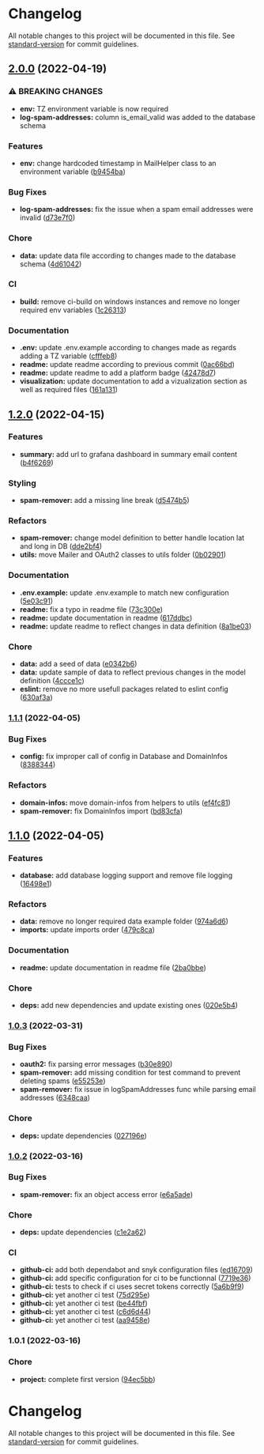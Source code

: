 # Changelog

All notable changes to this project will be documented in this file. See [standard-version](https://github.com/conventional-changelog/standard-version) for commit guidelines.

## [2.0.0](https://github.com/FlorentinTh/spam-remover/compare/v1.2.0...v2.0.0) (2022-04-19)


### ⚠ BREAKING CHANGES

* **env:** TZ environment variable is now required
* **log-spam-addresses:** column is_email_valid was added to the database schema

### Features

* **env:** change hardcoded timestamp in MailHelper class to an environment variable ([b9454ba](https://github.com/FlorentinTh/spam-remover/commit/b9454bace5f72f6305815d5c2559a0c5577b55cc))


### Bug Fixes

* **log-spam-addresses:** fix the issue when a spam email addresses were invalid ([d73e7f0](https://github.com/FlorentinTh/spam-remover/commit/d73e7f0692c80154fb9f9bbd1d1b9c638ed5b8a0))


### Chore

* **data:** update data file according to changes made to the database schema ([4d61042](https://github.com/FlorentinTh/spam-remover/commit/4d61042025b4ab05b6308dd26efddcb98addc423))


### CI

* **build:** remove ci-build on windows instances and remove no longer required env variables ([1c26313](https://github.com/FlorentinTh/spam-remover/commit/1c26313c635a5c77d4bbe2fdbbf292305dacdd8c))


### Documentation

* **.env:** update .env.example according to changes made as regards adding a TZ variable ([cfffeb8](https://github.com/FlorentinTh/spam-remover/commit/cfffeb8ff7dcfe23a253a45a6660d65963e37cbc))
* **readme:** update readme according to previous commit ([0ac66bd](https://github.com/FlorentinTh/spam-remover/commit/0ac66bd7c1e674ff00990ef5f8869b8b27575ef1))
* **readme:** update readme to add a platform badge ([42478d7](https://github.com/FlorentinTh/spam-remover/commit/42478d7539ab0b5d7b8665635dbd8c02c3ca0c8c))
* **visualization:** update documentation to add a vizualization section as well as required files ([161a131](https://github.com/FlorentinTh/spam-remover/commit/161a13126fb880fda47e6ec1ef591db259f51afd))

## [1.2.0](https://github.com/FlorentinTh/spam-remover/compare/v1.1.1...v1.2.0) (2022-04-15)


### Features

* **summary:** add url to grafana dashboard in summary email content ([b4f6269](https://github.com/FlorentinTh/spam-remover/commit/b4f626930d6a19afb0b439cce36e2d1371a7cabd))


### Styling

* **spam-remover:** add a missing line break ([d5474b5](https://github.com/FlorentinTh/spam-remover/commit/d5474b573403823d2085a99ccfcb7cb1752eded7))


### Refactors

* **spam-remover:** change model definition to better handle location lat and long in DB ([dde2bf4](https://github.com/FlorentinTh/spam-remover/commit/dde2bf40101ccea9deabd25a5420bee721b60a67))
* **utils:** move Mailer and OAuth2 classes to utils folder ([0b02901](https://github.com/FlorentinTh/spam-remover/commit/0b029011ac50358a08781fcdc61651f661234d84))


### Documentation

* **.env.example:** update .env.example to match new configuration ([5e03c91](https://github.com/FlorentinTh/spam-remover/commit/5e03c914d56f73f5a506258d23c3e3c334408485))
* **readme:** fix a typo in readme file ([73c300e](https://github.com/FlorentinTh/spam-remover/commit/73c300edbd99829a133e12b005ca0fc10f379076))
* **readme:** update documentation in readme ([617ddbc](https://github.com/FlorentinTh/spam-remover/commit/617ddbcc2b1351692d9e9f5424ce11107e0cc41e))
* **readme:** update readme to reflect changes in data definition ([8a1be03](https://github.com/FlorentinTh/spam-remover/commit/8a1be03e3845d4d59cbb11b97a08fd6e5a1b28dc))


### Chore

* **data:** add a seed of data ([e0342b6](https://github.com/FlorentinTh/spam-remover/commit/e0342b6ecb44f82900854be291b8bcb92287699f))
* **data:** update sample of data to reflect previous changes in the model definition ([4ccce1c](https://github.com/FlorentinTh/spam-remover/commit/4ccce1cd4b1dfb3a7e9ebc054500ee927384af1b))
* **eslint:** remove no more usefull packages related to eslint config ([630af3a](https://github.com/FlorentinTh/spam-remover/commit/630af3af1cb6eb2b86cee4d8f4fb94a699fcce07))

### [1.1.1](https://github.com/FlorentinTh/spam-remover/compare/v1.1.0...v1.1.1) (2022-04-05)


### Bug Fixes

* **config:** fix improper call of config in Database and DomainInfos ([8388344](https://github.com/FlorentinTh/spam-remover/commit/83883441cdf98d5e73b37f7ed857687721d0e085))


### Refactors

* **domain-infos:** move domain-infos from helpers to utils ([ef4fc81](https://github.com/FlorentinTh/spam-remover/commit/ef4fc81e3f67d69b91a4154deb1db4a10c4e5ca5))
* **spam-remover:** fix DomainInfos import ([bd83cfa](https://github.com/FlorentinTh/spam-remover/commit/bd83cfab3d79fe94f2b7430cd79d0f5e8be63233))

## [1.1.0](https://github.com/FlorentinTh/spam-remover/compare/v1.0.3...v1.1.0) (2022-04-05)


### Features

* **database:** add database logging support and remove file logging ([16498e1](https://github.com/FlorentinTh/spam-remover/commit/16498e1f67dd38e77d2d5eb01573641d0a9d5a33))


### Refactors

* **data:** remove no longer required data example folder ([974a6d6](https://github.com/FlorentinTh/spam-remover/commit/974a6d6134186a7269939708a5e5dbe0c32490b8))
* **imports:** update imports order ([479c8ca](https://github.com/FlorentinTh/spam-remover/commit/479c8ca620767b5969fa0863264e084ebe58e8ea))


### Documentation

* **readme:** update documentation in readme file ([2ba0bbe](https://github.com/FlorentinTh/spam-remover/commit/2ba0bbe3e0ecdab8190832e7dfe8f64906964c79))


### Chore

* **deps:** add new dependencies and update existing ones ([020e5b4](https://github.com/FlorentinTh/spam-remover/commit/020e5b44d2e190c74f0f6e1183eb846dff93b64a))

### [1.0.3](https://github.com/FlorentinTh/spam-remover/compare/v1.0.2...v1.0.3) (2022-03-31)


### Bug Fixes

* **oauth2:** fix parsing error messages ([b30e890](https://github.com/FlorentinTh/spam-remover/commit/b30e890303c5656f04d22cf33b44b541d5c29009))
* **spam-remover:** add missing condition for test command to prevent deleting spams ([e55253e](https://github.com/FlorentinTh/spam-remover/commit/e55253e99fcc418eed9f4c2a6aaeaece1ec51896))
* **spam-remover:** fix issue in logSpamAddresses func while parsing email addresses ([6348caa](https://github.com/FlorentinTh/spam-remover/commit/6348caaab0c7e766c778f166f42d8bffcc0388b4))


### Chore

* **deps:** update dependencies ([027196e](https://github.com/FlorentinTh/spam-remover/commit/027196ef9f029dd1541c02dc33a182d3f22c7392))

### [1.0.2](https://github.com/FlorentinTh/spam-remover/compare/v1.0.1...v1.0.2) (2022-03-16)


### Bug Fixes

* **spam-remover:** fix an object access error ([e6a5ade](https://github.com/FlorentinTh/spam-remover/commit/e6a5adee9e715403251101aa84e5f31a81adaaf1))


### Chore

* **deps:** update dependencies ([c1e2a62](https://github.com/FlorentinTh/spam-remover/commit/c1e2a62824168ab8c040839cc57f2a25bfa32f25))


### CI

* **github-ci:** add both dependabot and snyk configuration files ([ed16709](https://github.com/FlorentinTh/spam-remover/commit/ed16709cec1bb5df14525f1f52c8c2bf4479c283))
* **github-ci:** add specific configuration for ci to be functionnal ([7719e36](https://github.com/FlorentinTh/spam-remover/commit/7719e36f76f7a1d6077699668afbd417276ac76e))
* **github-ci:** tests to check if ci uses secret tokens correctly ([5a6b9f9](https://github.com/FlorentinTh/spam-remover/commit/5a6b9f95e9ae1e5d8d272caee468ae13c9eac7db))
* **github-ci:** yet another ci test ([75d295e](https://github.com/FlorentinTh/spam-remover/commit/75d295ea28e4c6d0d4c30d5b4abbc558ccbdabbb))
* **github-ci:** yet another ci test ([be44fbf](https://github.com/FlorentinTh/spam-remover/commit/be44fbf9c9d2e045f48414ea91d42e23016fdcdf))
* **github-ci:** yet another ci test ([c6d6d44](https://github.com/FlorentinTh/spam-remover/commit/c6d6d44e8b9dc1687c41e21f8a6fcfc51061c2e1))
* **github-ci:** yet another ci test ([aa9458e](https://github.com/FlorentinTh/spam-remover/commit/aa9458eec2eea5b5a9231feacc126587803af080))

### 1.0.1 (2022-03-16)


### Chore

* **project:** complete first version ([94ec5bb](https://github.com/FlorentinTh/spam-remover/commit/94ec5bb94e100aad6bdbc3a756b5cecbc500d4ac))

# Changelog

All notable changes to this project will be documented in this file. See [standard-version](https://github.com/conventional-changelog/standard-version) for commit guidelines.